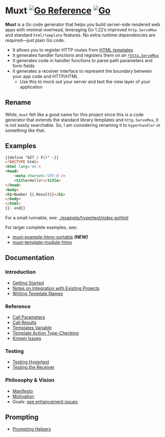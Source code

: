 # Muxt [![Go Reference](https://pkg.go.dev/badge/github.com/typelate/muxt.svg)](https://pkg.go.dev/github.com/typelate/muxt) [![Go](https://github.com/typelate/muxt/actions/workflows/go.yml/badge.svg)](https://github.com/typelate/muxt/actions/workflows/go.yml)

**Muxt** is a Go code generator that helps you build server-side rendered web apps with minimal overhead, leveraging Go
1.22’s improved `http.ServeMux` and standard `html/template` features.
No extra runtime dependencies are required—just plain Go code.

- It allows you to register HTTP routes from [HTML templates](https://pkg.go.dev/html/template)
- It generates handler functions and registers them on an [`*http.ServeMux`](https://pkg.go.dev/net/http#ServeMux)
- It generates code in handler functions to parse path parameters and form fields
- It generates a receiver interface to represent the boundary between your app code and HTTP/HTML
	- Use this to mock out your server and test the view layer of your application

## Rename

While, `muxt` felt like a good name for this project since this is a code generator that extends the standard library
templates and `http.ServeMux`, it is not easily searchable. So, I am considering renaming it to `hyperhandler` or something like that.

## Examples

```html
{{define "GET / F()" -}}
<!DOCTYPE html>
<html lang='en'>
<head>
    <meta charset='UTF-8'/>
    <title>Hello!</title>
</head>
<body>
<h1>Number {{.Result}}</h1>
</body>
</html>
{{- end}}
```

For a small runnable, see: [./example/hypertext/index.gohtml](./example/hypertext/index.gohtml)

For larger complete examples, see:
- [muxt-example-htmx-sortable](http://github.com/typelate/muxt-example-htmx-sortable) _**(NEW)**_
- [muxt-template-module-htmx](https://github.com/typelate/muxt-template-module-htmx)
## Documentation

### Introduction

- [Getting Started](./docs/getting_started.md)
- [Notes on Integration with Existing Projects](./docs/integrating.md)
- [Writing Template Names](./docs/template_names.md)

### Reference

- [Call Parameters](./docs/call_parameters.md)
- [Call Results](./docs/call_results.md)
- [Templates Variable](./docs/templates_variable.md)
- [Template Action Type-Checking](./docs/action_type_checking.md)
- [Known Issues](./docs/known_issues.md)

### Testing

- [Testing Hypertext](./docs/testing_hypertext.md)
- [Testing the Receiver](./docs/testing_the_receiver.md)

### Philosophy & Vision

- [Manifesto](./docs/manifesto.md)
- [Motivation](./docs/motivation.md)
- Goals:
  [see enhancement issues](https://github.com/typelate/muxt/issues?q=is%3Aissue%20state%3Aopen%20label%3Aenhancement)


## Prompting

- [Prompting Helpers](./docs/prompts)